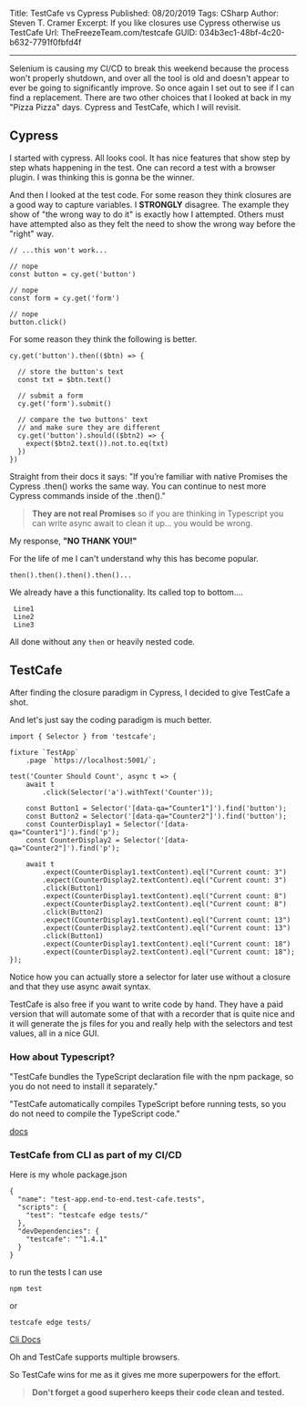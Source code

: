 Title: TestCafe vs Cypress
Published: 08/20/2019
Tags: CSharp
Author: Steven T. Cramer
Excerpt: If you like closures use Cypress otherwise us TestCafe
Url: TheFreezeTeam.com/testcafe
GUID: 034b3ec1-48bf-4c20-b632-7791f0fbfd4f

---
Selenium is causing my CI/CD to break this weekend because the process won't properly shutdown,
and over all the tool is old and doesn't appear to ever be going to significantly improve.
So once again I set out to see if I can find a replacement.
There are two other choices that I looked at back in my "Pizza Pizza" days.
Cypress and TestCafe, which I will revisit.

## Cypress
I started with cypress.
All looks cool. It has nice features that show step by step whats happening in the test.
One can record a test with a browser plugin.
I was thinking this is gonna be the winner.

And then I looked at the test code.
For some reason they think closures are a good way to capture variables.
I **STRONGLY** disagree.
The example they show of "the wrong way to do it" is exactly how I attempted.
Others must have attempted also as they felt the need to show the wrong way before the "right" way.

```
// ...this won't work...

// nope
const button = cy.get('button')

// nope
const form = cy.get('form')

// nope
button.click()
```

For some reason they think the following is better.

```
cy.get('button').then(($btn) => {

  // store the button's text
  const txt = $btn.text()

  // submit a form
  cy.get('form').submit()

  // compare the two buttons' text
  // and make sure they are different
  cy.get('button').should(($btn2) => {
    expect($btn2.text()).not.to.eq(txt)
  })
})
```

Straight from their docs it says:
"If you’re familiar with native Promises the Cypress .then() works the same way. You can continue to nest more Cypress commands inside of the .then()."

> **They are not real Promises** so if you are thinking in Typescript you can write async await to clean it up... you would be wrong.

My response, **"NO THANK YOU!"**

For the life of me I can't understand why this has become popular.

```
then().then().then().then()...
```

We already have a this functionality.  Its called top to bottom....
```
 Line1
 Line2
 Line3
 ```
 All done without any `then` or heavily nested code.

## TestCafe

After finding the closure paradigm in Cypress, I decided to give TestCafe a shot.

And let's just say the coding paradigm is much better.

```
import { Selector } from 'testcafe';

fixture `TestApp`
    .page `https://localhost:5001/`;
    
test('Counter Should Count', async t => {
    await t
        .click(Selector('a').withText('Counter'));

    const Button1 = Selector('[data-qa="Counter1"]').find('button');
    const Button2 = Selector('[data-qa="Counter2"]').find('button');
    const CounterDisplay1 = Selector('[data-qa="Counter1"]').find('p');
    const CounterDisplay2 = Selector('[data-qa="Counter2"]').find('p');

    await t
        .expect(CounterDisplay1.textContent).eql("Current count: 3")
        .expect(CounterDisplay2.textContent).eql("Current count: 3")
        .click(Button1)
        .expect(CounterDisplay1.textContent).eql("Current count: 8")
        .expect(CounterDisplay2.textContent).eql("Current count: 8")
        .click(Button2)
        .expect(CounterDisplay1.textContent).eql("Current count: 13")
        .expect(CounterDisplay2.textContent).eql("Current count: 13")
        .click(Button1)
        .expect(CounterDisplay1.textContent).eql("Current count: 18")
        .expect(CounterDisplay2.textContent).eql("Current count: 18");
});
```

Notice how you can actually store a selector for later use without a closure and that they use async await syntax.

TestCafe is also free if you want to write code by hand.
They have a paid version that will automate some of that with a recorder that is quite nice and it will generate the js files for you and really help with the selectors and test values, all in a nice GUI.

### How about Typescript?

"TestCafe bundles the TypeScript declaration file with the npm package, so you do not need to install it separately."

"TestCafe automatically compiles TypeScript before running tests, so you do not need to compile the TypeScript code."

[docs](https://devexpress.github.io/testcafe/documentation/test-api/typescript-support.html)

### TestCafe from CLI as part of my CI/CD

Here is my whole package.json

```
{
  "name": "test-app.end-to-end.test-cafe.tests",
  "scripts": {
    "test": "testcafe edge tests/"
  },
  "devDependencies": {
    "testcafe": "^1.4.1"
  }
}
```

to run the tests I can use 

```
npm test
```
or

```
testcafe edge tests/
```
[Cli Docs](https://devexpress.github.io/testcafe/documentation/using-testcafe/command-line-interface.html)

Oh and TestCafe supports multiple browsers.

So TestCafe wins for me as it gives me more superpowers for the effort.

>**Don't forget a good superhero keeps their code clean and tested.**
